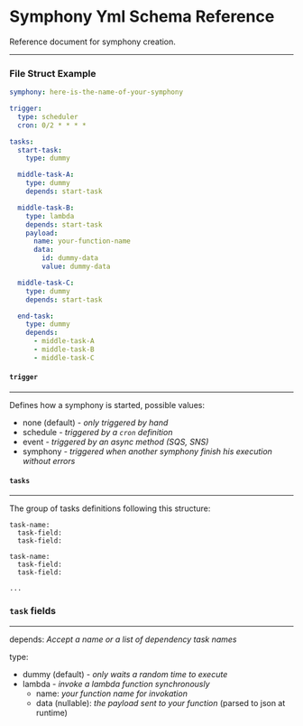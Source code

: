 # Symphony Yml Schema Reference

Reference document for symphony creation.

---

### File Struct Example

```yaml
symphony: here-is-the-name-of-your-symphony

trigger:
  type: scheduler
  cron: 0/2 * * * *

tasks:
  start-task:
    type: dummy

  middle-task-A:
    type: dummy
    depends: start-task

  middle-task-B:
    type: lambda
    depends: start-task
    payload:
      name: your-function-name
      data:
        id: dummy-data
        value: dummy-data

  middle-task-C:
    type: dummy
    depends: start-task

  end-task:
    type: dummy
    depends:
      - middle-task-A
      - middle-task-B
      - middle-task-C
```

#### `trigger`
---
Defines how a symphony is started, possible values:
- none (default) - *only triggered by hand*
- schedule - *triggered by a `cron` definition*
- event - *triggered by an async method (SQS, SNS)*
- symphony - *triggered when another symphony finish his execution without errors*

#### `tasks`
---
The group of tasks definitions following this structure:

```
task-name:
  task-field:
  task-field:

task-name:
  task-field:
  task-field:

...
```

### `task` fields

---

depends: *Accept a name or a list of dependency task names*

type:
  - dummy (default) - *only waits a random time to execute*
  - lambda - *invoke a lambda function synchronously*
    - name: *your function name for invokation*
    - data (nullable): *the payload sent to your function* (parsed to json at runtime)
